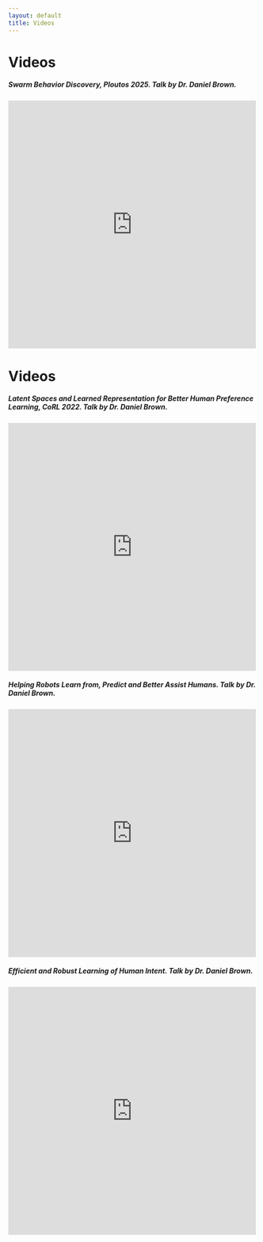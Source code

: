 ```yaml
---
layout: default
title: Videos
---
```

<div class="videos-section">
    <h1>Videos</h1>
    <div class="video-item">
    <div class="video-item-info">
      <h5>Swarm Behavior Discovery, Ploutos 2025. Talk by Dr. Daniel Brown.</h5>
    </div> 
    <iframe width="500" height="500" src="https://app.ploutos.dev/streams/precious-honeybee" title="YouTube video player" frameborder="0" allow="accelerometer; autoplay; clipboard-write; encrypted-media; gyroscope; picture-in-picture; web-share" referrerpolicy="strict-origin-when-cross-origin" allowfullscreen></iframe>
</div>
<div class="videos-section">
    <h1>Videos</h1>
    <div class="video-item">
    <div class="video-item-info">
      <h5>Latent Spaces and Learned Representation for Better Human Preference Learning, CoRL 2022. Talk by Dr. Daniel Brown.</h5>
    </div> 
    <iframe width="500" height="500" src="https://www.youtube.com/embed/eOHWDgqMHq8?si=Vopk_--9kUVfsGsU&amp;start=11280" title="YouTube video player" frameborder="0" allow="accelerometer; autoplay; clipboard-write; encrypted-media; gyroscope; picture-in-picture; web-share" referrerpolicy="strict-origin-when-cross-origin" allowfullscreen></iframe>
</div>
    <div class="video-item">
    <div class="video-item-info">
      <h5>Helping Robots Learn from, Predict and Better Assist Humans. Talk by Dr. Daniel Brown.</h5>
    </div> 
    <iframe width="500" height="500" src="https://www.youtube.com/embed/zTdBKSwWE4M?si=oi2dNLTMr1oFevQ1&amp;start=1478" title="YouTube video player" frameborder="0" allow="accelerometer; autoplay; clipboard-write; encrypted-media; gyroscope; picture-in-picture; web-share" referrerpolicy="strict-origin-when-cross-origin" allowfullscreen></iframe>
</div>
    <div class="video-item">
    <div class="video-item-info">
      <h5>Efficient and Robust Learning of Human Intent. Talk by Dr. Daniel Brown.</h5>
    </div> 
    <iframe width="500" height="500" src="https://www.youtube.com/embed/sPIpms0sTBQ?si=Rkp_eeYCcimzyzJu&amp;start=73" title="YouTube video player" frameborder="0" allow="accelerometer; autoplay; clipboard-write; encrypted-media; gyroscope; picture-in-picture; web-share" referrerpolicy="strict-origin-when-cross-origin" allowfullscreen></iframe>
</div>
</div>

